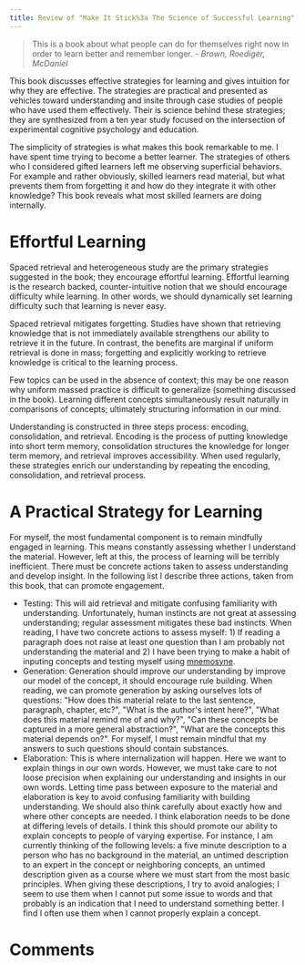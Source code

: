 ```yaml
---
title: Review of "Make It Stick%3a The Science of Successful Learning"
--- 
```


> This is a book about what people can do for themselves right now in
order to learn better and remember longer. - *Brown, Roediger,
McDaniel*

This book discusses effective strategies for learning and gives
intuition for why they are effective.  The strategies are practical
and presented as vehicles toward understanding and insite through case
studies of people who have used them effectively.  Their is science
behind these strategies; they are synthesized from a ten year study
focused on the intersection of experimental cognitive psychology and
education.

The simplicity of strategies is what makes this book remarkable to me.
I have spent time trying to become a better learner.  The strategies
of others who I considered gifted learners left me observing
superficial behaviors.  For example and rather obviously, skilled
learners read material, but what prevents them from forgetting it and
how do they integrate it with other knowledge?  This book reveals what
most skilled learners are doing internally.

# Effortful Learning

Spaced retrieval and heterogeneous study are the primary strategies
suggested in the book; they encourage effortful learning.  Effortful
learning is the research backed, counter-intuitive notion that we
should encourage difficulty while learning.  In other words, we should
dynamically set learning difficulty such that learning is never easy.

Spaced retrieval mitigates forgetting.  Studies have shown that
retrieving knowledge that is not immediately available strengthens our
ability to retrieve it in the future.  In contrast, the benefits are
marginal if uniform retrieval  is done in mass; forgetting and
explicitly working to retrieve knowledge is critical to the learning
process.

Few topics can be used in the absence of context; this may be one
reason why uniform massed practice is difficult to generalize
(something discussed in the book).  Learning different concepts
simultaneously result naturally in comparisons of concepts;
ultimately structuring information in our mind.

Understanding is constructed in three steps process: encoding,
consolidation, and retrieval.  Encoding is the process of putting
knowledge into short term memory, consolidation structures the
knowledge for longer term memory, and retrieval improves
accessibility.  When used regularly, these strategies enrich our
understanding by repeating the encoding, consolidation, and retrieval
process.

# A Practical Strategy for Learning

For myself, the most fundamental component is to remain mindfully
engaged in learning. This means constantly assessing whether I
understand the material. However, left at this, the process of
learning will be terribly inefficient. There must be concrete actions
taken to assess understanding and develop insight. In the following
list I describe three actions, taken from this book, that can promote
engagement.

- Testing: This will aid retrieval and mitigate confusing familiarity
  with understanding. Unfortunately, human instincts are not great at
  assessing understanding; regular assessment mitigates these bad
  instincts. When reading, I have two concrete actions to assess
  myself: 1) If reading a paragraph does not raise at least one
  question than I am probably not understanding the material and 2) I
  have been trying to make a habit of inputing concepts and testing
  myself using [mnemosyne](http://mnemosyne-proj.org/).
- Generation: Generation should improve our understanding by improve
  our model of the concept, it should encourage rule building. When
  reading, we can promote generation by asking ourselves lots of
  questions: "How does this material relate to the last sentence,
  paragraph, chapter, etc?", "What is the author's intent here?",
  "What does this material remind me of and why?", "Can these concepts
  be captured in a more general abstraction?", "What are the concepts
  this material depends on?". For myself, I must remain mindful that
  my answers to such questions should contain substances.
- Elaboration: This is where internalization will happen. Here we want
  to explain things in our own words. However, we must take care to
  not loose precision when explaining our understanding and insights
  in our own words. Letting time pass between exposure to the material
  and elaboration is key to avoid confusing familiarity with building
  understanding. We should also think carefully about exactly how and
  where other concepts are needed. I think elaboration needs to be
  done at differing levels of details. I think this should promote our
  ability to explain concepts to people of varying expertise. For
  instance, I am currently thinking of the following levels: a five
  minute description to a person who has no background in the
  material, an untimed description to an expert in the concept or
  neighboring concepts, an untimed description given as a course where
  we must start from the most basic principles. When giving these
  descriptions, I try to avoid analogies; I seem to use them when I
  cannot put some issue to words and that probably is an indication
  that I need to understand something better. I find I often use them
  when I cannot properly explain a concept.

# Comments
<div id="disqus_thread"></div>
<script type="text/javascript">
    /* * * CONFIGURATION VARIABLES: EDIT BEFORE PASTING INTO YOUR WEBPAGE * * */
    var disqus_shortname = 'chaosape'; // Required - Replace example with your forum shortname

    /* * * DON'T EDIT BELOW THIS LINE * * */
    (function() {
        var dsq = document.createElement('script'); dsq.type = 'text/javascript'; dsq.async = true;
        dsq.src = '//' + disqus_shortname + '.disqus.com/embed.js';
        (document.getElementsByTagName('head')[0] || document.getElementsByTagName('body')[0]).appendChild(dsq);
    })();
</script>
